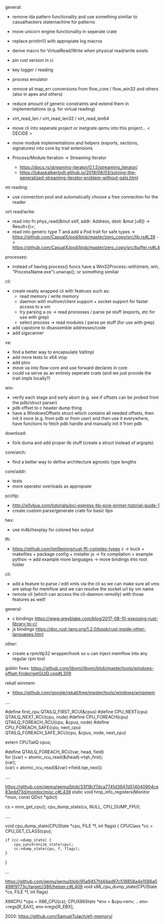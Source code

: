 general:
- remove ida pattern functionality and use something similiar to casualhackers statemachine for patterns
- move unicorn engine functionality in seperate crate

- replace println!() with appropiate log macros
- derive macro for VirtualRead/Write when physical read/write exists
- pin rust version in ci
- key logger / reading
- process emulator
- remove all map_err conversions from flow_core / flow_win32 and others (also in apex and others)
- reduce amount of generic constraints and extend them in implementations (e.g. for virtual reading)
- virt_read_len / virt_read_len32 / virt_read_len64
- move cli into seperate project or inetgrate qemu into this project... < DECIDE >
- move module implementations and helpers (exports, sections, signatures) into core by trait extensions
- Process/Module Iteration -> Streaming Iterator
  - https://docs.rs/streaming-iterator/0.1.5/streaming_iterator/
  - https://lukaskalbertodt.github.io/2018/08/03/solving-the-generalized-streaming-iterator-problem-without-gats.html

mt reading:
- use connection pool and automatically choose a free connection for the reader

virt read/write:
- read into fn phys_read(&mut self, addr: Address, dest: &mut [u8]) -> Result<()>;
- read into generic type T and add a Pod trait for safe types
  -> https://github.com/CasualX/pod/blob/master/zero_copy/src/lib.rs#L39
  -> https://github.com/CasualX/pod/blob/master/zero_copy/src/buffer.rs#L4

processes:
- instead of having process() funcs have a Win32Process::with(mem, win, "ProcessName.exe").unwrap(); or something similiar

cli:
- create neatly wrapped cli with featrues such as:
  - read memory / write memory
  - daemon with multivm/client support + socket support for faster access to a vm
  - try parsing a os -> read processes / parse pe stuff (exports, etc for use with grep)
  - select process -> read modules / parse pe stuff (for use with grep)
- add capstone to disassemble addresses/code
- add sigscanner

va:
- find a better way to encapsulate VatImpl
- add more tests to x64 vtop
- add ptov
- move va into flow-core and use forward declares in core
- could va serve as an entirely seperate crate (and we just provide the trait impls locally?)

win:
- verify each stage and early abort (e.g. see if offsets can be probed from the pdb/struct parser)
- pdb offset to c header dump thing
- have a WindowsOffsets struct which contains all needed offsets, then init it once (e.g. from pdb or from user) and then use it everywhere, have functions to fetch pdb handle and manually init it from pdb

download:
- fork duma and add proper lib stuff (create a struct instead of argopts)

core/arch:
- find a better way to define architecture agnostic type lengths

core/addr:
- tests
- more operator overloads as appropiate

pci/tlp:
- http://xillybus.com/tutorials/pci-express-tlp-pcie-primer-tutorial-guide-1
- create custom parse/generate crate for basic tlps

hex:
- use m4b/hexplay for colored hex output

ffi:
- https://github.com/jimfleming/rust-ffi-complex-types
c -> buck + makefiles + package config + installer
js -> fix compilation + example
python -> add example
more languages ->
move bindings into root folder

cli:
- add a feature to parse / edit xmls via the cli so we can make sure all vms are setup for memflow
  and we can resolve the socket url by vm name
- remote cli (which can access the cli-daemon remotly) with those features as well!

general:
- c bindings
https://www.greyblake.com/blog/2017-08-10-exposing-rust-library-to-c/
- js bindings
https://doc.rust-lang.org/1.2.0/book/rust-inside-other-languages.html

other:
- create a rpm/tlp32 wrapper/hook so u can inject memflow into any regular rpm tool

goblin fixes:
https://github.com/libvmi/libvmi/blob/master/tools/windows-offset-finder/getGUID.cpp#L309

rekall winmem:
- https://github.com/google/rekall/tree/master/tools/windows/winpmem

....

#define first_cpu        QTAILQ_FIRST_RCU(&cpus)
#define CPU_NEXT(cpu)    QTAILQ_NEXT_RCU(cpu, node)
#define CPU_FOREACH(cpu) QTAILQ_FOREACH_RCU(cpu, &cpus, node)
#define CPU_FOREACH_SAFE(cpu, next_cpu) \
    QTAILQ_FOREACH_SAFE_RCU(cpu, &cpus, node, next_cpu)

extern CPUTailQ cpus;

#define QTAILQ_FOREACH_RCU(var, head, field)                            \
    for ((var) = atomic_rcu_read(&(head)->tqh_first);                   \
         (var);                                                         \
         (var) = atomic_rcu_read(&(var)->field.tqe_next))

....

https://github.com/qemu/qemu/blob/33f18cf7dca7741d3647d514040904ce83edd73d/monitor/misc.c#L439
static void hmp_info_registers(Monitor *mon, const QDict *qdict)

cs = mon_get_cpu();
cpu_dump_state(cs, NULL, CPU_DUMP_FPU);

....

void cpu_dump_state(CPUState *cpu, FILE *f, int flags)
{
    CPUClass *cc = CPU_GET_CLASS(cpu);

    if (cc->dump_state) {
        cpu_synchronize_state(cpu);
        cc->dump_state(cpu, f, flags);
    }
}

...

https://github.com/qemu/qemu/blob/95a9457fd44ad97c518858a4e1586a5498f9773c/target/i386/helper.c#L409
void x86_cpu_dump_state(CPUState *cs, FILE *f, int flags)

X86CPU *cpu = X86_CPU(cs);
CPUX86State *env = &cpu->env;
..
env->regs[R_EAX],
env->regs[R_EBX],


2020:
https://github.com/SamuelTulach/efi-memory/
